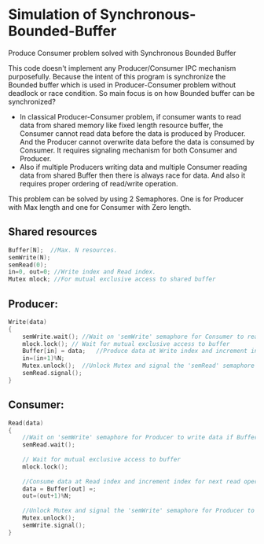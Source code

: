 # Simulation of Synchronous-Bounded-Buffer
Produce Consumer problem solved with Synchronous Bounded Buffer

This code doesn't implement any Producer/Consumer IPC mechanism purposefully. Because the intent of this program is synchronize the Bounded buffer which is used in Producer-Consumer problem without deadlock or race condition. So main focus is on how Bounded buffer can be synchronized?

* In classical Producer-Consumer problem, if consumer wants to read data from shared memory like fixed length resource buffer, the Consumer cannot read data before the data is produced by Producer. And the Producer cannot overwrite data before the data is consumed by Consumer. It requires signaling mechanism for both Consumer and Producer.
* Also if multiple Producers writing data and multiple Consumer reading data from shared Buffer then there is always race for data. And also it requires proper ordering of read/write operation.

This problem can be solved by using 2 Semaphores. One is for Producer with Max length and one for Consumer with Zero length.

## Shared resources
```C
Buffer[N];  //Max. N resources.
semWrite(N);
semRead(0);
in=0, out=0; //Write index and Read index.
Mutex mlock; //For mutual exclusive access to shared buffer
```

## Producer:
```C
Write(data)
{
	semWrite.wait(); //Wait on 'semWrite' semaphore for Consumer to read data if Buffer is Full.
	mlock.lock(); // Wait for mutual exclusive access to buffer
	Buffer[in] = data;   //Produce data at Write index and increment index for next write operation   
	in=(in+1)%N;
	Mutex.unlock();  //Unlock Mutex and signal the 'semRead' semaphore for Consumer to read data.
	semRead.signal();
}
```

## Consumer:
```C
Read(data)
{
	//Wait on 'semWrite' semaphore for Producer to write data if Buffer is Empty.
	semRead.wait(); 
	
	// Wait for mutual exclusive access to buffer
	mlock.lock(); 
	
	//Consume data at Read index and increment index for next read operation  
	data = Buffer[out] =;    
	out=(out+1)%N;
	
	//Unlock Mutex and signal the 'semWrite' semaphore for Producer to write data.
	Mutex.unlock();   
	semWrite.signal();
}
```
